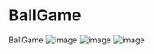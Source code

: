 # BallGame
BallGame
![image](https://user-images.githubusercontent.com/76616459/215290860-af7ef510-8d38-4f9e-aea2-ddc0bad76709.png)
![image](https://user-images.githubusercontent.com/76616459/215291051-26f4b2da-e55b-464f-878b-d105bb2c4347.png)
![image](https://user-images.githubusercontent.com/76616459/215291155-fa313c45-a5f8-4658-b435-fc97f205f39f.png)
